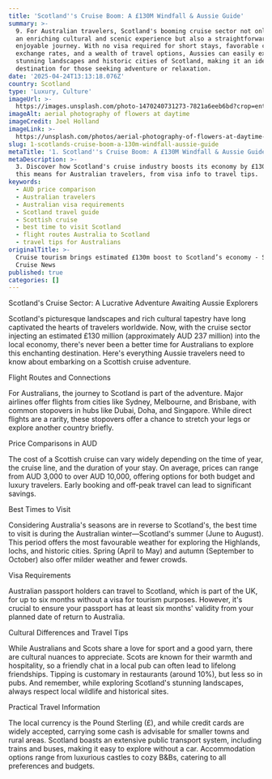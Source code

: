 ```yaml
---
title: 'Scotland''s Cruise Boom: A £130M Windfall & Aussie Guide'
summary: >-
  9. For Australian travelers, Scotland's booming cruise sector not only offers
  an enriching cultural and scenic experience but also a straightforward and
  enjoyable journey. With no visa required for short stays, favorable currency
  exchange rates, and a wealth of travel options, Aussies can easily explore the
  stunning landscapes and historic cities of Scotland, making it an ideal
  destination for those seeking adventure or relaxation.
date: '2025-04-24T13:13:18.076Z'
country: Scotland
type: 'Luxury, Culture'
imageUrl: >-
  https://images.unsplash.com/photo-1470240731273-7821a6eeb6bd?crop=entropy&cs=tinysrgb&fit=max&fm=jpg&ixid=M3w3Mzk5OTB8MHwxfHNlYXJjaHwxfHwxMS4lMjBTY290bGFuZCUyMDEzLiUyMEx1eHVyeSUyQyUyMEN1bHR1cmUlMjB0cmF2ZWwlMjBsYW5kc2NhcGV8ZW58MHwwfHx8MTc0NTUwMDM5OHww&ixlib=rb-4.0.3&q=80&w=1080
imageAlt: aerial photography of flowers at daytime
imageCredit: Joel Holland
imageLink: >-
  https://unsplash.com/photos/aerial-photography-of-flowers-at-daytime-TRhGEGdw-YY
slug: 1-scotlands-cruise-boom-a-130m-windfall-aussie-guide
metaTitle: '1. Scotland''s Cruise Boom: A £130M Windfall & Aussie Guide'
metaDescription: >-
  3. Discover how Scotland's cruise industry boosts its economy by £130M & what
  this means for Australian travelers, from visa info to travel tips.
keywords:
  - AUD price comparison
  - Australian travelers
  - Australian visa requirements
  - Scotland travel guide
  - Scottish cruise
  - best time to visit Scotland
  - flight routes Australia to Scotland
  - travel tips for Australians
originalTitle: >-
  Cruise tourism brings estimated £130m boost to Scotland’s economy - Seatrade
  Cruise News
published: true
categories: []
---
```

Scotland's Cruise Sector: A Lucrative Adventure Awaiting Aussie Explorers

Scotland's picturesque landscapes and rich cultural tapestry have long captivated the hearts of travelers worldwide. Now, with the cruise sector injecting an estimated £130 million (approximately AUD 237 million) into the local economy, there's never been a better time for Australians to explore this enchanting destination. Here's everything Aussie travelers need to know about embarking on a Scottish cruise adventure.

Flight Routes and Connections

For Australians, the journey to Scotland is part of the adventure. Major airlines offer flights from cities like Sydney, Melbourne, and Brisbane, with common stopovers in hubs like Dubai, Doha, and Singapore. While direct flights are a rarity, these stopovers offer a chance to stretch your legs or explore another country briefly.

Price Comparisons in AUD

The cost of a Scottish cruise can vary widely depending on the time of year, the cruise line, and the duration of your stay. On average, prices can range from AUD 3,000 to over AUD 10,000, offering options for both budget and luxury travelers. Early booking and off-peak travel can lead to significant savings.

Best Times to Visit

Considering Australia's seasons are in reverse to Scotland's, the best time to visit is during the Australian winter—Scotland's summer (June to August). This period offers the most favourable weather for exploring the Highlands, lochs, and historic cities. Spring (April to May) and autumn (September to October) also offer milder weather and fewer crowds.

Visa Requirements

Australian passport holders can travel to Scotland, which is part of the UK, for up to six months without a visa for tourism purposes. However, it's crucial to ensure your passport has at least six months' validity from your planned date of return to Australia.

Cultural Differences and Travel Tips

While Australians and Scots share a love for sport and a good yarn, there are cultural nuances to appreciate. Scots are known for their warmth and hospitality, so a friendly chat in a local pub can often lead to lifelong friendships. Tipping is customary in restaurants (around 10%), but less so in pubs. And remember, while exploring Scotland's stunning landscapes, always respect local wildlife and historical sites.

Practical Travel Information

The local currency is the Pound Sterling (£), and while credit cards are widely accepted, carrying some cash is advisable for smaller towns and rural areas. Scotland boasts an extensive public transport system, including trains and buses, making it easy to explore without a car. Accommodation options range from luxurious castles to cozy B&Bs, catering to all preferences and budgets.
